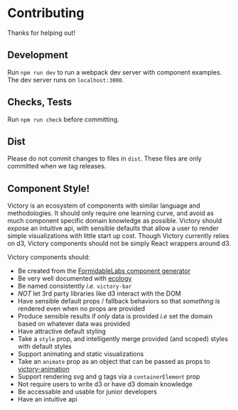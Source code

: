 Contributing
============

Thanks for helping out!

## Development

Run `npm run dev` to run a webpack dev server with component examples. The dev server runs on `localhost:3000`.

## Checks, Tests

Run `npm run check` before committing.

## Dist

Please do not commit changes to files in `dist`.
These files are only committed when we tag releases.

## Component Style!

Victory is an ecosystem of components with similar language and methodologies. It should only require one learning curve, and avoid as much component specific domain knowledge as possible. Victory should expose an intuitive api, with sensible defaults that allow a user to render simple visualizations with little start up cost. Though Victory currently relies on d3, Victory components should not be simply React wrappers around d3.

Victory components should:

- Be created from the [FormidableLabs component generator](https://github.com/FormidableLabs/generator-formidable-react-component)
- Be very well documented with [ecology](https://github.com/FormidableLabs/ecology)
- Be named consistently _i.e._ `victory-bar`
- *NOT* let 3rd party libraries like d3 interact with the DOM
- Have sensible default props / fallback behaviors so that _something_ is rendered even when no props are provided
- Produce sensible results if _only_ data is provided _i.e_ set the domain based on whatever data was provided
- Have attractive default styling
- Take a `style` prop, and intelligently merge provided (and scoped) styles with default styles
- Support animating and static visualizations
- Take an `animate` prop as an object that can be passed as props to [victory-animation](https://github.com/FormidableLabs/victory-animation)
- Support rendering svg and g tags via a `containerElement` prop
- Not require users to write d3 or have d3 domain knowledge
- Be accessable and usable for junior developers
- Have an intuitive api

